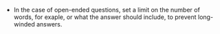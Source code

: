 * In the case of open-ended questions, set a limit on the number of words, for exaple, or what the answer should include, to prevent long-winded answers. 